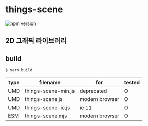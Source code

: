 # things-scene

[![npm version](https://badge.fury.io/js/%40hatiolab%2Fthings-scene.svg)](https://badge.fury.io/js/%40hatiolab%2Fthings-scene)

## 2D 그래픽 라이브러리

## build

`$ yarn build`

| type | filename            | for            | tested |
| ---- | ------------------- | -------------- | ------ |
| UMD  | things-scene-min.js | deprecated     | O      |
| UMD  | things-scene.js     | modern browser | O      |
| UMD  | things-scene-ie.js  | ie 11          | O      |
| ESM  | things-scene.mjs    | modern browser | O      |
